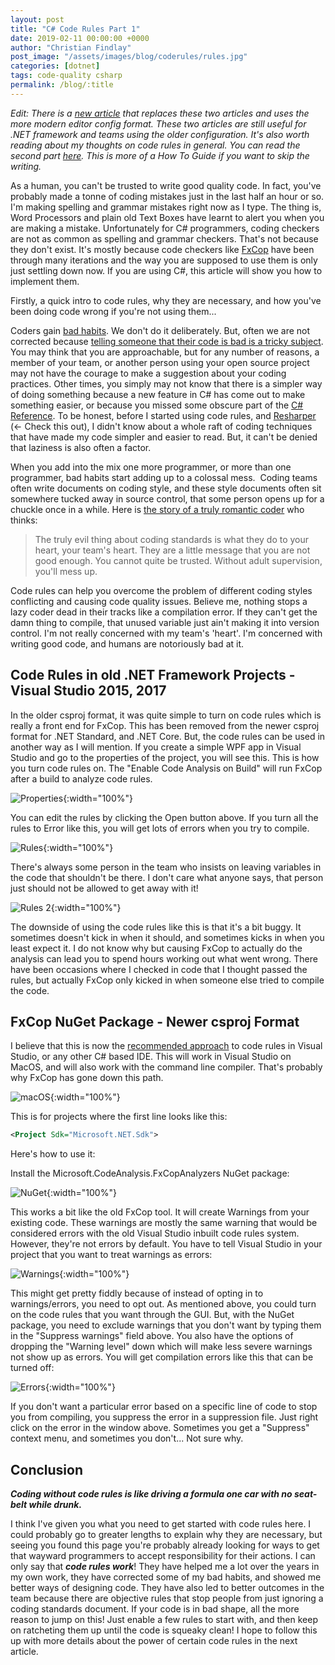 ```yaml
---
layout: post
title: "C# Code Rules Part 1"
date: 2019-02-11 00:00:00 +0000
author: "Christian Findlay"
post_image: "/assets/images/blog/coderules/rules.jpg"
categories: [dotnet]
tags: code-quality csharp
permalink: /blog/:title
---
```


*Edit: There is a [new article](/code-rules) that replaces these two articles and uses the more modern editor config format. These two articles are still useful for .NET framework and teams using the older configuration. It's also worth reading about my thoughts on code rules in general. You can read the second part [here](/c-code-rules-part-2-how-to-configure/). This is more of a How To Guide if you want to skip the writing.*

As a human, you can't be trusted to write good quality code. In fact, you've probably made a tonne of coding mistakes just in the last half an hour or so. I'm making spelling and grammar mistakes right now as I type. The thing is, Word Processors and plain old Text Boxes have learnt to alert you when you are making a mistake. Unfortunately for C# programmers, coding checkers are not as common as spelling and grammar checkers. That's not because they don't exist. It's mostly because code checkers like [FxCop](https://docs.microsoft.com/en-us/previous-versions/dotnet/netframework-3.0/bb429476(v=vs.80)) have been through many iterations and the way you are supposed to use them is only just settling down now. If you are using C#, this article will show you how to implement them.

Firstly, a quick intro to code rules, why they are necessary, and how you've been doing code wrong if you're not using them...

Coders gain [bad habits](https://www.quora.com/What-are-the-common-bad-practices-by-c-developers). We don't do it deliberately. But, often we are not corrected because [telling someone that their code is bad is a tricky subject](https://stackoverflow.com/questions/206286/how-do-you-tell-someone-theyre-writing-bad-code). You may think that you are approachable, but for any number of reasons, a member of your team, or another person using your open source project may not have the courage to make a suggestion about your coding practices. Other times, you simply may not know that there is a simpler way of doing something because a new feature in C# has come out to make something easier, or because you missed some obscure part of the [C# Reference](https://docs.microsoft.com/en-us/dotnet/csharp/language-reference/). To be honest, before I started using code rules, and [Resharper](https://www.jetbrains.com/resharper/) (<- Check this out), I didn't know about a whole raft of coding techniques that have made my code simpler and easier to read. But, it can't be denied that laziness is also often a factor.

When you add into the mix one more programmer, or more than one programmer, bad habits start adding up to a colossal mess.  Coding teams often write documents on coding style, and these style documents often sit somewhere tucked away in source control, that some person opens up for a chuckle once in a while. Here is [the story of a truly romantic coder](http://www.richardrodger.com/2012/11/03/why-i-have-given-up-on-coding-standards/#.XGEsmrhxWUk) who thinks:

> The truly evil thing about coding standards is what they do to your heart, your team's heart. They are a little message that you are not good enough. You cannot quite be trusted. Without adult supervision, you'll mess up.

Code rules can help you overcome the problem of different coding styles conflicting and causing code quality issues. Believe me, nothing stops a lazy coder dead in their tracks like a compilation error. If they can't get the damn thing to compile, that unused variable just ain't making it into version control. I'm not really concerned with my team's 'heart'. I'm concerned with writing good code, and humans are notoriously bad at it.
## Code Rules in old .NET Framework Projects - Visual Studio 2015, 2017
In the older csproj format, it was quite simple to turn on code rules which is really a front end for FxCop. This has been removed from the newer csproj format for .NET Standard, and .NET Core. But, the code rules can be used in another way as I will mention. If you create a simple WPF app in Visual Studio and go to the properties of the project, you will see this. This is how you turn code rules on. The "Enable Code Analysis on Build" will run FxCop after a build to analyze code rules.

![Properties](/assets/images/blog/coderules/properties.png){:width="100%"}

You can edit the rules by clicking the Open button above. If you turn all the rules to Error like this, you will get lots of errors when you try to compile.

![Rules](/assets/images/blog/coderules/rules.png){:width="100%"}

There's always some person in the team who insists on leaving variables in the code that shouldn't be there. I don't care what anyone says, that person just should not be allowed to get away with it!

![Rules 2](/assets/images/blog/coderules/rules2.png){:width="100%"}

The downside of using the code rules like this is that it's a bit buggy. It sometimes doesn't kick in when it should, and sometimes kicks in when you least expect it. I do not know why but causing FxCop to actually do the analysis can lead you to spend hours working out what went wrong. There have been occasions where I checked in code that I thought passed the rules, but actually FxCop only kicked in when someone else tried to compile the code.

## FxCop NuGet Package - Newer csproj Format
I believe that this is now the [recommended approach](https://docs.microsoft.com/en-us/visualstudio/code-quality/fxcop-analyzers-faq?view=vs-2017) to code rules in Visual Studio, or any other C# based IDE. This will work in Visual Studio on MacOS, and will also work with the command line compiler. That's probably why FxCop has gone down this path.

![macOS](/assets/images/blog/coderules/macos.png){:width="100%"}

This is for projects where the first line looks like this:

```xml
<Project Sdk="Microsoft.NET.Sdk">
```

Here's how to use it:

Install the Microsoft.CodeAnalysis.FxCopAnalyzers NuGet package:

![NuGet](/assets/images/blog/coderules/nuget.png){:width="100%"}

This works a bit like the old FxCop tool. It will create Warnings from your existing code. These warnings are mostly the same warning that would be considered errors with the old Visual Studio inbuilt code rules system. However, they're not errors by default. You have to tell Visual Studio in your project that you want to treat warnings as errors:

![Warnings](/assets/images/blog/coderules/warnings.png){:width="100%"}

This might get pretty fiddly because of instead of opting in to warnings/errors, you need to opt out. As mentioned above, you could turn on the code rules that you want through the GUI. But, with the NuGet package, you need to exclude warnings that you don't want by typing them in the "Suppress warnings" field above. You also have the options of dropping the "Warning level" down which will make less severe warnings not show up as errors. You will get compilation errors like this that can be turned off:

![Errors](/assets/images/blog/coderules/errors.png){:width="100%"}

If you don't want a particular error based on a specific line of code to stop you from compiling, you suppress the error in a suppression file. Just right click on the error in the window above. Sometimes you get a "Suppress" context menu, and sometimes you don't... Not sure why.

Conclusion
----------

***Coding without code rules is like driving a formula one car with no seat-belt while drunk.***

I think I've given you what you need to get started with code rules here. I could probably go to greater lengths to explain why they are necessary, but seeing you found this page you're probably already looking for ways to get that wayward programmers to accept responsibility for their actions. I can only say that ***code rules work***! They have helped me a lot over the years in my own work, they have corrected some of my bad habits, and showed me better ways of designing code. They have also led to better outcomes in the team because there are objective rules that stop people from just ignoring a coding standards document. If your code is in bad shape, all the more reason to jump on this! Just enable a few rules to start with, and then keep on ratcheting them up until the code is squeaky clean! I hope to follow this up with more details about the power of certain code rules in the next article.